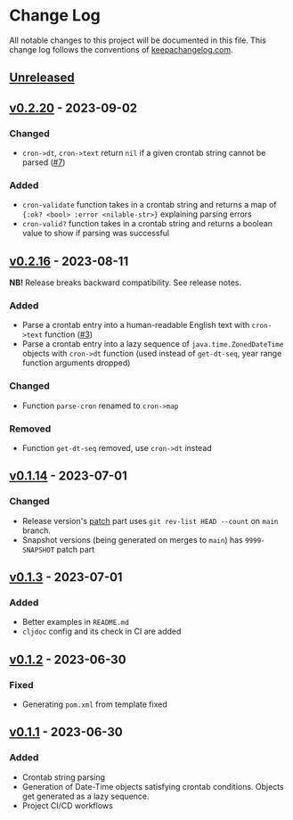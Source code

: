 # Change Log
All notable changes to this project will be documented in this file. This change log follows the conventions of [keepachangelog.com](http://keepachangelog.com/).

## [Unreleased]

## [v0.2.20] - 2023-09-02

### Changed
- `cron->dt`, `cron->text` return `nil` if a given crontab string
  cannot be parsed ([#7](https://github.com/pilosus/kairos/issues/7))

### Added
- `cron-validate` function takes in a crontab string and returns a map
  of `{:ok? <bool> :error <nilable-str>}` explaining parsing errors
- `cron-valid?` function takes in a crontab string and returns a
  boolean value to show if parsing was successful

## [v0.2.16] - 2023-08-11

**NB!** Release breaks backward compatibility. See release notes.

### Added
- Parse a crontab entry into a human-readable English text with
  `cron->text` function
  ([#3](https://github.com/pilosus/kairos/issues/3))
- Parse a crontab entry into a lazy sequence of
  `java.time.ZonedDateTime` objects with `cron->dt` function (used
  instead of `get-dt-seq`, year range function arguments dropped)

### Changed
- Function `parse-cron` renamed to `cron->map`

### Removed
- Function `get-dt-seq` removed, use `cron->dt` instead

## [v0.1.14] - 2023-07-01
### Changed
- Release version's [patch](https://semver.org/) part uses `git
  rev-list HEAD --count` on `main` branch.
- Snapshot versions (being generated on merges to `main`) has
  `9999-SNAPSHOT` patch part

## [v0.1.3] - 2023-07-01
### Added
- Better examples in `README.md`
- `cljdoc` config and its check in CI are added

## [v0.1.2] - 2023-06-30
### Fixed
- Generating `pom.xml` from template fixed

## [v0.1.1] - 2023-06-30
### Added
- Crontab string parsing
- Generation of Date-Time objects satisfying crontab
  conditions. Objects get generated as a lazy sequence.
- Project CI/CD workflows

[Unreleased]: https://github.com/pilosus/kairos/compare/v0.2.20...HEAD
[v0.2.20]: https://github.com/pilosus/kairos/compare/v0.2.16...v0.2.20
[v0.2.16]: https://github.com/pilosus/kairos/compare/v0.1.14...v0.2.16
[v0.1.14]: https://github.com/pilosus/kairos/compare/v0.1.3...v0.1.14
[v0.1.3]: https://github.com/pilosus/kairos/compare/v0.1.2...v0.1.3
[v0.1.2]: https://github.com/pilosus/kairos/compare/v0.1.1...v0.1.2
[v0.1.1]: https://github.com/pilosus/kairos/compare/v0.0.0...v0.1.1
